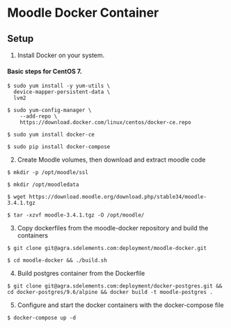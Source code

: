 # Moodle Docker Container

## Setup

1. Install Docker on your system.

#### Basic steps for CentOS 7.

```
$ sudo yum install -y yum-utils \
  device-mapper-persistent-data \
  lvm2

$ sudo yum-config-manager \
    --add-repo \
    https://download.docker.com/linux/centos/docker-ce.repo

$ sudo yum install docker-ce

$ sudo pip install docker-compose
```

2. Create Moodle volumes, then download and extract moodle code

```
$ mkdir -p /opt/moodle/ssl

$ mkdir /opt/moodledata

$ wget https://download.moodle.org/download.php/stable34/moodle-3.4.1.tgz

$ tar -xzvf moodle-3.4.1.tgz -O /opt/moodle/
```

3. Copy dockerfiles from the moodle-docker repository and build the containers

```
$ git clone git@agra.sdelements.com:deployment/moodle-docker.git

$ cd moodle-docker && ./build.sh
```

4. Build postgres container from the Dockerfile

```
$ git clone git@agra.sdelements.com:deployment/docker-postgres.git && cd docker-postgres/9.6/alpine && docker build -t moodle-postgres .
```

5. Configure and start the docker containers with the docker-compose file

```
$ docker-compose up -d
```



